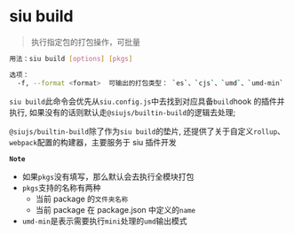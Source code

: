 # siu build

> 执行指定包的打包操作，可批量

```bash
用法：siu build [options] [pkgs]

选项：
  -f, --format <format>  可输出的打包类型： `es`、`cjs`、`umd`、`umd-min`
```

`siu build`此命令会优先从`siu.config.js`中去找到对应具备`build`hook 的插件并执行, 如果没有的话则默认走`@siujs/builtin-build`的逻辑去处理;

`@siujs/builtin-build`除了作为`siu build`的垫片, 还提供了关于自定义`rollup`、`webpack`配置的构建器，主要服务于 siu 插件开发

**`Note`**

- 如果`pkgs`没有填写，那么默认会去执行全模块打包
- `pkgs`支持的名称有两种
  - 当前 package 的`文件夹名称`
  - 当前 package 在 package.json 中定义的`name`
- `umd-min`是表示需要执行`mini`处理的`umd`输出模式

